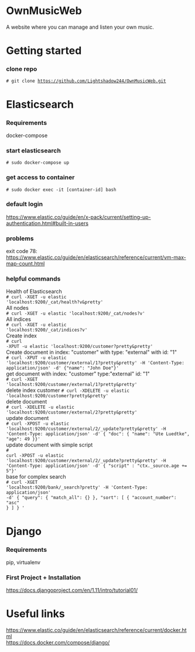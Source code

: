 # OwnMusicWeb
A website where you can manage and listen your own music.



# Getting started
### clone repo
<code># git clone https://github.com/Lightshadow244/OwnMusicWeb.git</code>
# Elasticsearch
### Requirements
docker-compose
### start elasticsearch<br>
<code># sudo docker-compose up<br></code>
### get access to container
<code># sudo docker exec -it [container-id] bash</code>
### default login
https://www.elastic.co/guide/en/x-pack/current/setting-up-authentication.html#built-in-users
### problems
exit code 78: https://www.elastic.co/guide/en/elasticsearch/reference/current/vm-max-map-count.html

### helpful commands
Health of Elasticsearch<br>
<code># curl -XGET -u elastic 'localhost:9200/_cat/health?v&pretty'</code><br>
All nodes<br>
<code># curl -XGET -u elastic 'localhost:9200/_cat/nodes?v'</code><br>
All indices<br>
<code># curl -XGET -u elastic 'localhost:9200/_cat/indices?v'</code><br>
Create index<br>
<code># curl -XPUT -u elastic 'localhost:9200/customer?pretty&pretty'</code><br>
Create document in index: "customer" with type: "external" with id: "1"<br>
<code># curl -XPUT -u elastic 'localhost:9200/customer/external/1?pretty&pretty' -H 'Content-Type: application/json' -d' {"name": "John Doe"}'</code><br>
get document with index: "customer" type:"external" id: "1"<br>
<code># curl -XGET 'localhost:9200/customer/external/1?pretty&pretty'</code><br>
delete index customer
<code># curl -XDELETE -u elastic 'localhost:9200/customer?pretty&pretty'</code><br>
delete document<br>
<code># curl -XDELETE -u elastic 'localhost:9200/customer/external/2?pretty&pretty'</code><br>
update document<br>
<code># curl -XPOST -u elastic 'localhost:9200/customer/external/2/_update?pretty&pretty' -H 'Content-Type: application/json' -d' { "doc": { "name": "Ute Luedtke", "age": 49 }}'</code><br>
update document with simple script<br>
<code># curl -XPOST -u elastic 'localhost:9200/customer/external/2/_update?pretty&pretty' -H 'Content-Type: application/json' -d' { "script" : "ctx._source.age += 5"}'</code><br>
base for complex search<br>
<code># curl -XGET 'localhost:9200/bank/_search?pretty' -H 'Content-Type: application/json' -d'
{
  "query": { "match_all": {} },
  "sort": [
    { "account_number": "asc" }
  ]
}
'
</code>

# Django
### Requirements
pip, virtualenv
### First Project + Installation
https://docs.djangoproject.com/en/1.11/intro/tutorial01/<br>

# Useful links
https://www.elastic.co/guide/en/elasticsearch/reference/current/docker.html<br>
https://docs.docker.com/compose/django/
